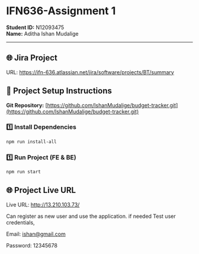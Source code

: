 # IFN636-Assignment 1

**Student ID:** N12093475  
**Name:** Aditha Ishan Mudalige  

---
## 🌐 Jira Project
URL: https://ifn-636.atlassian.net/jira/software/projects/BT/summary

## 📂 Project Setup Instructions

**Git Repository:** [https://github.com/IshanMudalige/budget-tracker.git](https://github.com/IshanMudalige/budget-tracker.git)

### 1️⃣ Install Dependencies
```bash
npm run install-all
```
### 1️⃣ Run Project (FE & BE)
```bash
npm run start
```

## 🌐 Project Live URL
Live URL: http://13.210.103.73/

Can register as new user and use the application. 
if needed Test user credentials,

Email: ishan@gmail.com

Password: 12345678
